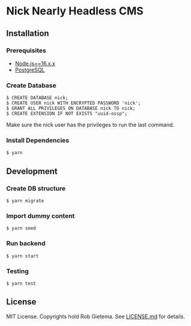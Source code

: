 # Nick Nearly Headless CMS

## Installation

### Prerequisites

- [Node.js==16.x.x](https://nodejs.org/)
- [PostgreSQL](https://www.postgresql.org/)

### Create Database

    $ CREATE DATABASE nick;
    $ CREATE USER nick WITH ENCRYPTED PASSWORD 'nick';
    $ GRANT ALL PRIVILEGES ON DATABASE nick TO nick;
    $ CREATE EXTENSION IF NOT EXISTS "uuid-ossp";

Make sure the nick user has the privileges to run the last command.

### Install Dependencies

    $ yarn

## Development

### Create DB structure

    $ yarn migrate

### Import dummy content

    $ yarn seed

### Run backend

    $ yarn start

### Testing

    $ yarn test

## License

MIT License. Copyrights hold Rob Gietema.
See [LICENSE.md](LICENSE.md) for details.
